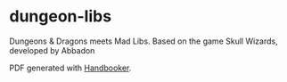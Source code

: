 # dungeon-libs

Dungeons & Dragons meets Mad Libs. Based on the game Skull Wizards, developed by Abbadon

PDF generated with [Handbooker](https://github.com/monolith-games/handbooker).
